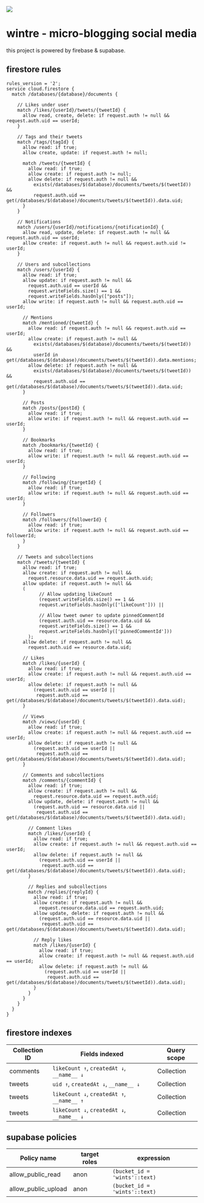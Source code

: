 <img src="/image/W.png"><h1>wintre - micro-blogging social media</h1>

this project is powered by firebase & supabase.

## firestore rules
```
rules_version = '2';
service cloud.firestore {
  match /databases/{database}/documents {

    // Likes under user
    match /likes/{userId}/tweets/{tweetId} {
      allow read, create, delete: if request.auth != null && request.auth.uid == userId;
    }

    // Tags and their tweets
    match /tags/{tagId} {
      allow read: if true;
      allow create, update: if request.auth != null;

      match /tweets/{tweetId} {
        allow read: if true;
        allow create: if request.auth != null;
        allow delete: if request.auth != null &&
          exists(/databases/$(database)/documents/tweets/$(tweetId)) &&
          request.auth.uid == get(/databases/$(database)/documents/tweets/$(tweetId)).data.uid;
      }
    }

    // Notifications
    match /users/{userId}/notifications/{notificationId} {
      allow read, update, delete: if request.auth != null && request.auth.uid == userId;
      allow create: if request.auth != null && request.auth.uid != userId;
    }

    // Users and subcollections
    match /users/{userId} {
      allow read: if true;
      allow update: if request.auth != null &&
        request.auth.uid == userId &&
        request.writeFields.size() == 1 &&
        request.writeFields.hasOnly(["posts"]);
      allow write: if request.auth != null && request.auth.uid == userId;

      // Mentions
      match /mentioned/{tweetId} {
        allow read: if request.auth != null && request.auth.uid == userId;
        allow create: if request.auth != null &&
          exists(/databases/$(database)/documents/tweets/$(tweetId)) &&
          userId in get(/databases/$(database)/documents/tweets/$(tweetId)).data.mentions;
        allow delete: if request.auth != null &&
          exists(/databases/$(database)/documents/tweets/$(tweetId)) &&
          request.auth.uid == get(/databases/$(database)/documents/tweets/$(tweetId)).data.uid;
      }

      // Posts
      match /posts/{postId} {
        allow read: if true;
        allow write: if request.auth != null && request.auth.uid == userId;
      }

      // Bookmarks
      match /bookmarks/{tweetId} {
        allow read: if true;
        allow write: if request.auth != null && request.auth.uid == userId;
      }

      // Following
      match /following/{targetId} {
        allow read: if true;
        allow write: if request.auth != null && request.auth.uid == userId;
      }

      // Followers
      match /followers/{followerId} {
        allow read: if true;
        allow write: if request.auth != null && request.auth.uid == followerId;
      }
    }

    // Tweets and subcollections
    match /tweets/{tweetId} {
      allow read: if true;
      allow create: if request.auth != null &&
        request.resource.data.uid == request.auth.uid;
      allow update: if request.auth != null &&
      (
    		// Allow updating likeCount
    		(request.writeFields.size() == 1 &&
     		request.writeFields.hasOnly(['likeCount'])) ||

    		// Allow tweet owner to update pinnedCommentId
    		(request.auth.uid == resource.data.uid &&
     		request.writeFields.size() == 1 &&
     		request.writeFields.hasOnly(['pinnedCommentId']))
  		);
      allow delete: if request.auth != null &&
        request.auth.uid == resource.data.uid;

      // Likes
      match /likes/{userId} {
        allow read: if true;
        allow create: if request.auth != null && request.auth.uid == userId;
        allow delete: if request.auth != null &&
          (request.auth.uid == userId ||
           request.auth.uid == get(/databases/$(database)/documents/tweets/$(tweetId)).data.uid);
      }

      // Views
      match /views/{userId} {
        allow read: if true;
        allow create: if request.auth != null && request.auth.uid == userId;
        allow delete: if request.auth != null &&
          (request.auth.uid == userId ||
           request.auth.uid == get(/databases/$(database)/documents/tweets/$(tweetId)).data.uid);
      }

      // Comments and subcollections
      match /comments/{commentId} {
        allow read: if true;
        allow create: if request.auth != null &&
          request.resource.data.uid == request.auth.uid;
        allow update, delete: if request.auth != null &&
          (request.auth.uid == resource.data.uid ||
           request.auth.uid == get(/databases/$(database)/documents/tweets/$(tweetId)).data.uid);

        // Comment likes
        match /likes/{userId} {
          allow read: if true;
          allow create: if request.auth != null && request.auth.uid == userId;
          allow delete: if request.auth != null &&
            (request.auth.uid == userId ||
             request.auth.uid == get(/databases/$(database)/documents/tweets/$(tweetId)).data.uid);
        }

        // Replies and subcollections
        match /replies/{replyId} {
          allow read: if true;
          allow create: if request.auth != null &&
            request.resource.data.uid == request.auth.uid;
          allow update, delete: if request.auth != null &&
            (request.auth.uid == resource.data.uid ||
             request.auth.uid == get(/databases/$(database)/documents/tweets/$(tweetId)).data.uid);

          // Reply likes
          match /likes/{userId} {
            allow read: if true;
            allow create: if request.auth != null && request.auth.uid == userId;
            allow delete: if request.auth != null &&
              (request.auth.uid == userId ||
               request.auth.uid == get(/databases/$(database)/documents/tweets/$(tweetId)).data.uid);
          }
        }
      }
    }
  }
}
```

## firestore indexes

| Collection ID | Fields indexed                                       | Query scope  |
|---------------|------------------------------------------------------|--------------|
| comments      | `likeCount ↑`, `createdAt ↓`, `__name__ ↓`           | Collection   |
| tweets        | `uid ↑`, `createdAt ↓`, `__name__ ↓`                 | Collection   |
| tweets        | `likeCount ↓`, `createdAt ↑`, `__name__ ↑`           | Collection   |
| tweets        | `likeCount ↓`, `createdAt ↓`, `__name__ ↓`           | Collection   |

## supabase policies

| Policy name         | target roles | expression                    |
|---------------------|--------------|-------------------------------|
| allow_public_read   | anon         | `(bucket_id = 'wints'::text)` |
| allow_public_upload | anon         | `(bucket_id = 'wints'::text)` |

